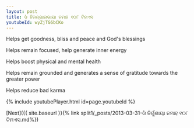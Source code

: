 ```yaml
---
layout: post
title: ଓଁ ହିରଣ୍ୟାନାଭାୟା ନମାହ ୧୦୮ ଟିମଏସ
youtubeId: wyZjTG6bCKo
---
```

 
 
Helps get goodness, bliss and peace and God's blessings
 
Helps remain focused, help generate inner energy 
 
Helps boost physical and mental health 
 
Helps remain grounded and generates a sense of gratitude towards the greater power 
 
Helps reduce bad karma
 
 
 
 


{% include youtubePlayer.html id=page.youtubeId %}
 
[Next]({{ site.baseurl }}{% link  split1/_posts/2013-03-31-ଓଁ ନିର୍ଗୁଣାୟା ନମାହ ୧୦୮ ଟିମଏସ.md%})
 
